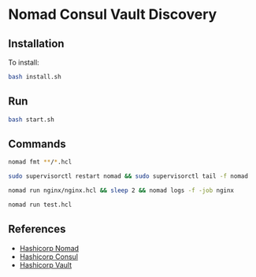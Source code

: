 # Nomad Consul Vault Discovery

## Installation

To install:

```bash
bash install.sh
```

## Run
```bash
bash start.sh
```

## Commands
```bash
nomad fmt **/*.hcl

sudo supervisorctl restart nomad && sudo supervisorctl tail -f nomad

nomad run nginx/nginx.hcl && sleep 2 && nomad logs -f -job nginx

nomad run test.hcl
```

## References

- [Hashicorp Nomad](https://www.nomadproject.io/)
- [Hashicorp Consul](https://www.consul.io/)
- [Hashicorp Vault](https://www.vaultproject.io/)